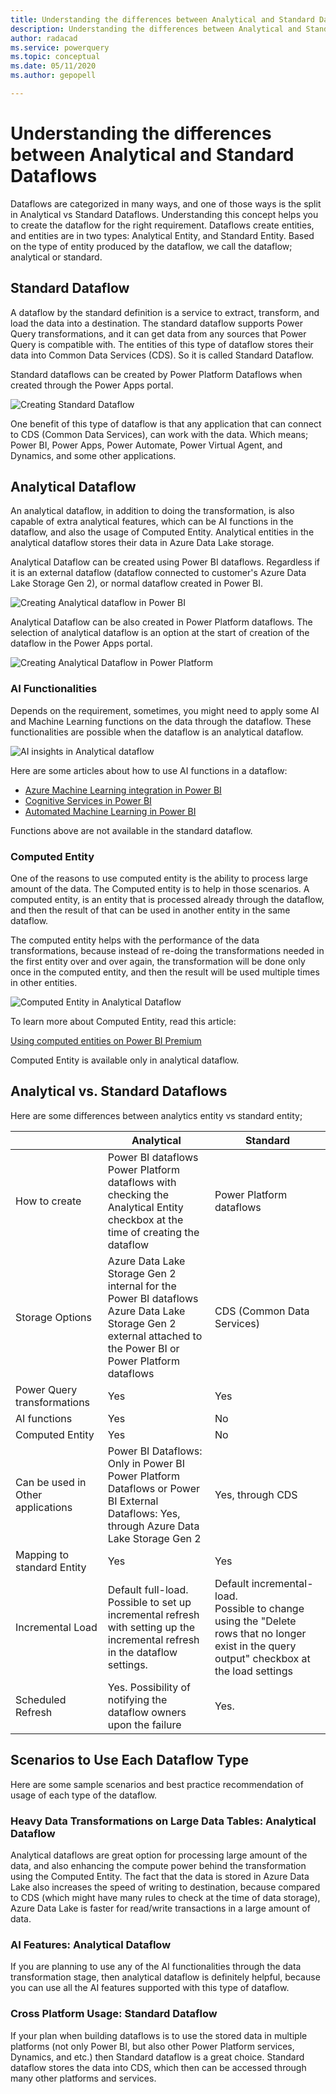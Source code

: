 ```yaml
---
title: Understanding the differences between Analytical and Standard Dataflows
description: Understanding the differences between Analytical and Standard Dataflows
author: radacad
ms.service: powerquery
ms.topic: conceptual
ms.date: 05/11/2020
ms.author: gepopell

---
```


# Understanding the differences between Analytical and Standard Dataflows

Dataflows are categorized in many ways, and one of those ways is the split in Analytical vs Standard Dataflows. Understanding this concept helps you to create the dataflow for the right requirement. Dataflows create entities, and entities are in two types: Analytical Entity, and Standard Entity. Based on the type of entity produced by the dataflow, we call the dataflow; analytical or standard.

## Standard Dataflow

A dataflow by the standard definition is a service to extract, transform, and load the data into a destination. The standard dataflow supports Power Query transformations, and it can get data from any sources that Power Query is compatible with. The entities of this type of dataflow stores their data into Common Data Services (CDS). So it is called Standard Dataflow.

Standard dataflows can be created by Power Platform Dataflows when created through the Power Apps portal. 

![Creating Standard Dataflow](media/analytical-standard-dataflows/create-standard-dataflow.png)

One benefit of this type of dataflow is that any application that can connect to CDS (Common Data Services), can work with the data. Which means; Power BI, Power Apps, Power Automate, Power Virtual Agent, and Dynamics, and some other applications.

## Analytical Dataflow

An analytical dataflow, in addition to doing the transformation, is also capable of extra analytical features, which can be AI functions in the dataflow, and also the usage of Computed Entity. Analytical entities in the analytical dataflow stores their data in Azure Data Lake storage.

Analytical Dataflow can be created using Power BI dataflows. Regardless if it is an external dataflow (dataflow connected to customer's Azure Data Lake Storage Gen 2), or normal dataflow created in Power BI.

![Creating Analytical dataflow in Power BI](media/analytical-standard-dataflows/create-analytical-dataflow-powerbi.png)

Analytical Dataflow can be also created in Power Platform dataflows. The selection of analytical dataflow is an option at the start of creation of the dataflow in the Power Apps portal.

![Creating Analytical Dataflow in Power Platform](media/analytical-standard-dataflows/create-analytical-dataflow-power-platform.png)

### AI Functionalities

Depends on the requirement, sometimes, you might need to apply some AI and Machine Learning functions on the data through the dataflow. These functionalities are possible when the dataflow is an analytical dataflow. 

![AI insights in Analytical dataflow](media/analytical-standard-dataflows/dataflow-ai-functions.png)

Here are some articles about how to use AI functions in a dataflow:

- [Azure Machine Learning integration in Power BI](https://docs.microsoft.com/power-bi/service-machine-learning-integration)
- [Cognitive Services in Power BI](https://docs.microsoft.com/power-bi/service-cognitive-services)
- [Automated Machine Learning in Power BI](https://docs.microsoft.com/power-bi/service-machine-learning-automated)

Functions above are not available in the standard dataflow.

### Computed Entity

One of the reasons to use computed entity is the ability to process large amount of the data. The Computed entity is to help in those scenarios. A computed entity, is an entity that is processed already through the dataflow, and then the result of that can be used in another entity in the same dataflow. 

The computed entity helps with the performance of the data transformations, because instead of re-doing the transformations needed in the first entity over and over again, the transformation will be done only once in the computed entity, and then the result will be used multiple times in other entities.

![Computed Entity in Analytical Dataflow](media/analytical-standard-dataflows/computed-entity-in-dataflow.png)

To learn more about Computed Entity, read this article:

[Using computed entities on Power BI Premium](https://docs.microsoft.com/power-bi/service-dataflows-computed-entities-premium)

Computed Entity is available only in analytical dataflow.

## Analytical vs. Standard Dataflows

Here are some differences between analytics entity vs standard entity;

|                                   | Analytical                                                   | Standard                                                     |
| --------------------------------- | ------------------------------------------------------------ | ------------------------------------------------------------ |
| How to create                     | Power BI dataflows<br />Power Platform dataflows with checking the Analytical Entity checkbox at the time of creating the dataflow | Power Platform dataflows                                     |
| Storage Options                   | Azure Data Lake Storage Gen 2 internal for the Power BI dataflows<br />Azure Data Lake Storage Gen 2 external attached to the Power BI or Power Platform dataflows | CDS (Common Data Services)                                   |
| Power Query transformations       | Yes                                                          | Yes                                                          |
| AI functions                      | Yes                                                          | No                                                           |
| Computed Entity                   | Yes                                                          | No                                                           |
| Can be used in Other applications | Power BI Dataflows: Only in Power BI<br />Power Platform Dataflows or Power BI External Dataflows: Yes, through Azure Data Lake Storage Gen 2 | Yes, through CDS                                             |
| Mapping to standard Entity        | Yes                                                          | Yes                                                          |
| Incremental Load                  | Default full-load. <br />Possible to set up incremental refresh with setting up the incremental refresh in the dataflow settings. | Default incremental-load.<br />Possible to change using the "Delete rows that no longer exist in the query output" checkbox at the load settings |
| Scheduled Refresh                 | Yes. Possibility of notifying the dataflow owners upon the failure | Yes.                                                         |

## Scenarios to Use Each Dataflow Type

Here are some sample scenarios and best practice recommendation of usage of each type of the dataflow.

### Heavy Data Transformations on Large Data Tables: Analytical Dataflow

Analytical dataflows are great option for processing large amount of the data, and also enhancing the compute power behind the transformation using the Computed Entity. The fact that the data is stored in Azure Data Lake also increases the speed of writing to destination, because compared to CDS (which might have many rules to check at the time of data storage), Azure Data Lake is faster for read/write transactions in a large amount of data.

### AI Features: Analytical Dataflow

If you are planning to use any of the AI functionalities through the data transformation stage, then analytical dataflow is definitely helpful, because you can use all the AI features supported with this type of dataflow.

### Cross Platform Usage: Standard Dataflow

If your plan when building dataflows is to use the stored data in multiple platforms (not only Power BI, but also other Power Platform services, Dynamics, and etc.) then Standard dataflow is a great choice. Standard dataflow stores the data into CDS, which then can be accessed through many other platforms and services.

